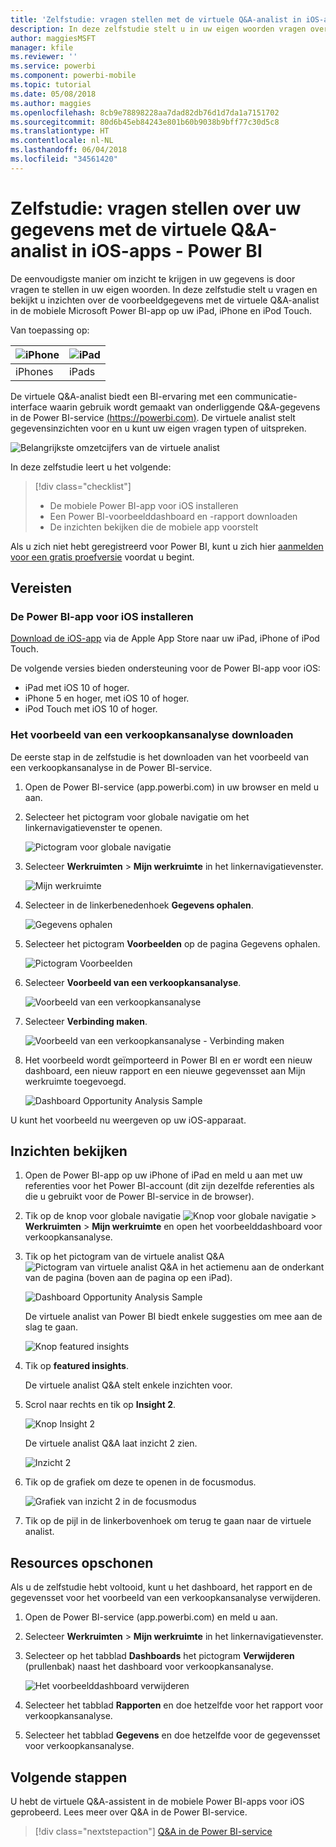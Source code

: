 ```yaml
---
title: 'Zelfstudie: vragen stellen met de virtuele Q&A-analist in iOS-apps - Power BI'
description: In deze zelfstudie stelt u in uw eigen woorden vragen over deze voorbeeldgegevens aan de virtuele Q&A-analist in de mobiele Power BI-app op uw iOS-apparaat.
author: maggiesMSFT
manager: kfile
ms.reviewer: ''
ms.service: powerbi
ms.component: powerbi-mobile
ms.topic: tutorial
ms.date: 05/08/2018
ms.author: maggies
ms.openlocfilehash: 8cb9e78898228aa7dad82db76d1d7da1a7151702
ms.sourcegitcommit: 80d6b45eb84243e801b60b9038b9bff77c30d5c8
ms.translationtype: HT
ms.contentlocale: nl-NL
ms.lasthandoff: 06/04/2018
ms.locfileid: "34561420"
---
```

# <a name="tutorial-ask-questions-about-your-data-with-the-qa-virtual-analyst-in-ios-apps---power-bi"></a>Zelfstudie: vragen stellen over uw gegevens met de virtuele Q&A-analist in iOS-apps - Power BI

De eenvoudigste manier om inzicht te krijgen in uw gegevens is door vragen te stellen in uw eigen woorden. In deze zelfstudie stelt u vragen en bekijkt u inzichten over de voorbeeldgegevens met de virtuele Q&A-analist in de mobiele Microsoft Power BI-app op uw iPad, iPhone en iPod Touch. 

Van toepassing op:

| ![iPhone](media/tutorial-mobile-apps-ios-qna/iphone-logo-50-px.png) | ![iPad](media/tutorial-mobile-apps-ios-qna/ipad-logo-50-px.png) |
|:--- |:--- |
| iPhones |iPads |

De virtuele Q&A-analist biedt een BI-ervaring met een communicatie-interface waarin gebruik wordt gemaakt van onderliggende Q&A-gegevens in de Power BI-service [(https://powerbi.com)](https://powerbi.com). De virtuele analist stelt gegevensinzichten voor en u kunt uw eigen vragen typen of uitspreken.

![Belangrijkste omzetcijfers van de virtuele analist](media/tutorial-mobile-apps-ios-qna/power-bi-ios-q-n-a-top-sale-intro.png)

In deze zelfstudie leert u het volgende:

> [!div class="checklist"]
> * De mobiele Power BI-app voor iOS installeren
> * Een Power BI-voorbeelddashboard en -rapport downloaden
> * De inzichten bekijken die de mobiele app voorstelt

Als u zich niet hebt geregistreerd voor Power BI, kunt u zich hier [aanmelden voor een gratis proefversie](https://app.powerbi.com/signupredirect?pbi_source=web) voordat u begint.

## <a name="prerequisites"></a>Vereisten

### <a name="install-the-power-bi-for-ios-app"></a>De Power BI-app voor iOS installeren
[Download de iOS-app](http://go.microsoft.com/fwlink/?LinkId=522062 "De iPhone-app downloaden") via de Apple App Store naar uw iPad, iPhone of iPod Touch.

De volgende versies bieden ondersteuning voor de Power BI-app voor iOS:
- iPad met iOS 10 of hoger.
- iPhone 5 en hoger, met iOS 10 of hoger. 
- iPod Touch met iOS 10 of hoger.

### <a name="download-the-opportunity-analysis-sample"></a>Het voorbeeld van een verkoopkansanalyse downloaden
De eerste stap in de zelfstudie is het downloaden van het voorbeeld van een verkoopkansanalyse in de Power BI-service.

1. Open de Power BI-service (app.powerbi.com) in uw browser en meld u aan.

1. Selecteer het pictogram voor globale navigatie om het linkernavigatievenster te openen.

    ![Pictogram voor globale navigatie](media/tutorial-mobile-apps-ios-qna/power-bi-android-quickstart-global-nav-icon.png)

2. Selecteer **Werkruimten** > **Mijn werkruimte** in het linkernavigatievenster.

    ![Mijn werkruimte](media/tutorial-mobile-apps-ios-qna/power-bi-android-quickstart-my-workspace.png)

3. Selecteer in de linkerbenedenhoek **Gegevens ophalen**.
   
    ![Gegevens ophalen](media/tutorial-mobile-apps-ios-qna/power-bi-get-data.png)

3. Selecteer het pictogram **Voorbeelden** op de pagina Gegevens ophalen.
   
   ![Pictogram Voorbeelden](media/tutorial-mobile-apps-ios-qna/power-bi-samples-icon.png)

4. Selecteer **Voorbeeld van een verkoopkansanalyse**.
 
    ![Voorbeeld van een verkoopkansanalyse](media/tutorial-mobile-apps-ios-qna/power-bi-oa.png)
 
8. Selecteer **Verbinding maken**.  
  
   ![Voorbeeld van een verkoopkansanalyse - Verbinding maken](media/tutorial-mobile-apps-ios-qna/opportunity-connect.png)
   
5. Het voorbeeld wordt geïmporteerd in Power BI en er wordt een nieuw dashboard, een nieuw rapport en een nieuwe gegevensset aan Mijn werkruimte toegevoegd.
   
   ![Dashboard Opportunity Analysis Sample](media/tutorial-mobile-apps-ios-qna/power-bi-service-opportunity-sample.png)

U kunt het voorbeeld nu weergeven op uw iOS-apparaat.

## <a name="try-featured-insights"></a>Inzichten bekijken
1. Open de Power BI-app op uw iPhone of iPad en meld u aan met uw referenties voor het Power BI-account (dit zijn dezelfde referenties als die u gebruikt voor de Power BI-service in de browser).

1.  Tik op de knop voor globale navigatie ![Knop voor globale navigatie](media/mobile-ipad-app-get-started/power-bi-iphone-global-nav-button.png) > **Werkruimten** > **Mijn werkruimte** en open het voorbeelddashboard voor verkoopkansanalyse.

2. Tik op het pictogram van de virtuele analist Q&A ![Pictogram van virtuele analist Q&A](media/tutorial-mobile-apps-ios-qna/power-bi-ios-q-n-a-icon.png) in het actiemenu aan de onderkant van de pagina (boven aan de pagina op een iPad).

     ![Dashboard Opportunity Analysis Sample](media/tutorial-mobile-apps-ios-qna/power-bi-ios-qna-opportunity-analysis.png)

     De virtuele analist van Power BI biedt enkele suggesties om mee aan de slag te gaan.

     ![Knop featured insights](media/tutorial-mobile-apps-ios-qna/power-bi-ios-qna-suggest-insights.png)
3. Tik op **featured insights**.

     De virtuele analist Q&A stelt enkele inzichten voor.
4. Scrol naar rechts en tik op **Insight 2**.

    ![Knop Insight 2](media/tutorial-mobile-apps-ios-qna/power-bi-ios-qna-suggest-insight-2.png)

     De virtuele analist Q&A laat inzicht 2 zien.

    ![Inzicht 2](media/tutorial-mobile-apps-ios-qna/power-bi-ios-qna-show-insight-2.png)
5. Tik op de grafiek om deze te openen in de focusmodus.

    ![Grafiek van inzicht 2 in de focusmodus](media/tutorial-mobile-apps-ios-qna/power-bi-ios-qna-open-insight-2.png)
6. Tik op de pijl in de linkerbovenhoek om terug te gaan naar de virtuele analist.

## <a name="clean-up-resources"></a>Resources opschonen

Als u de zelfstudie hebt voltooid, kunt u het dashboard, het rapport en de gegevensset voor het voorbeeld van een verkoopkansanalyse verwijderen.

1. Open de Power BI-service (app.powerbi.com) en meld u aan.

2. Selecteer **Werkruimten** > **Mijn werkruimte** in het linkernavigatievenster.

3. Selecteer op het tabblad **Dashboards** het pictogram **Verwijderen** (prullenbak) naast het dashboard voor verkoopkansanalyse.

    ![Het voorbeelddashboard verwijderen](media/tutorial-mobile-apps-ios-qna/power-bi-service-delete-opportunity-sample.png)

4. Selecteer het tabblad **Rapporten** en doe hetzelfde voor het rapport voor verkoopkansanalyse.

5. Selecteer het tabblad **Gegevens** en doe hetzelfde voor de gegevensset voor verkoopkansanalyse.


## <a name="next-steps"></a>Volgende stappen

U hebt de virtuele Q&A-assistent in de mobiele Power BI-apps voor iOS geprobeerd. Lees meer over Q&A in de Power BI-service.
> [!div class="nextstepaction"]
> [Q&A in de Power BI-service](power-bi-q-and-a.md)

